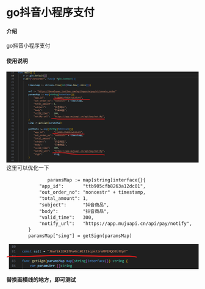 # go抖音小程序支付

#### 介绍
go抖音小程序支付

#### 使用说明
![输入图片说明](31aa1cb746245202391b392a43c64ae.png)
这里可以优化一下

```
               paramsMap := map[string]interface{}{
			"app_id":       "ttb905cfb8263a12dc01",
			"out_order_no": "noncestr" + timestamp,
			"total_amount": 1,
			"subject":      "抖音商品",
			"body":         "抖音商品",
			"valid_time":   300,
			"notify_url":   "https://app.mujuapi.cn/api/pay/notify",
		}
		paramsMap["sing"] = getSign(paramsMap)
```
![输入图片说明](99814bdea85c3f9f1b22c264e4cb19b.png)

 **替换画横线的地方，即可测试** 

